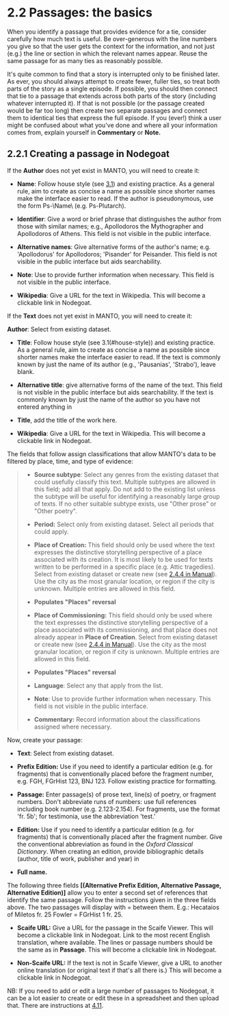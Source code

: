 
# 2.2 Passages: the basics 

When you identify a passage that provides evidence for a tie, consider
carefully how much text is useful. Be over-generous with the line
numbers you give so that the user gets the context for the information,
and not just (e.g.) the line or section in which the relevant names
appear. Reuse the same passage for as many ties as reasonably possible.

It's quite common to find that a story is interrupted only to be
finished later. As ever, you should always attempt to create fewer,
fuller ties, so treat both parts of the story as a single episode. If
possible, you should then connect that tie to a passage that extends
across both parts of the story (including whatever interrupted it). If
that is not possible (or the passage created would be far too long) then
create two separate passages and connect them to identical ties that
express the full episode. If you (ever!) think a user might be confused
about what you've done and where all your information comes from,
explain yourself in **Commentary** or
**Note.**

## 2.2.1 Creating a passage in Nodegoat 

If the **Author** does not yet exist in MANTO, you will
need to create it:

* **Name**: Follow house style (see [3.1](3_style_guide.md/#31-house-style)) and existing practice. As a general
 rule, aim to create as concise a name as possible since shorter names
 make the interface easier to read. If the author is pseudonymous, use
 the form Ps-\Name\ (e.g. Ps-Plutarch).

* **Identifier**: Give a word or brief phrase that
 distinguishes the author from those with similar names; e.g.,
 Apollodoros the Mythographer and Apollodoros of Athens. This field is
 not visible in the public interface.

* **Alternative names**: Give alternative forms of the
 author's name; e.g. 'Apollodorus' for Apollodoros; 'Pisander' for
 Peisander. This field is not visible in the public interface but aids
 searchability.

* **Note**: Use to provide further information when
 necessary. This field is not visible in the public interface.

* **Wikipedia**: Give a URL for the text in Wikipedia.
 This will become a clickable link in Nodegoat.

If the **Text** does not yet exist in MANTO, you will need
to create it:

**Author**: Select from existing dataset.

* **Title**: Follow house style (see
3.1(#house-style)) and existing practice. As a general
rule, aim to create as concise a name as possible since shorter names
make the interface easier to read. If the text is commonly known by
just the name of its author (e.g., 'Pausanias', 'Strabo'), leave
blank.

* **Alternative title**: give alternative forms of the
name of the text. This field is not visible in the public interface
but aids searchability. If the text is commonly known by just the name
of the author so you have not entered anything in
* **Title**, add the title of the work here.

* **Wikipedia**: Give a URL for the text in Wikipedia.
This will become a clickable link in Nodegoat.

<span class='red'>
The fields that follow assign classifications that allow MANTO's data to be filtered by place, time, and type of evidence: 
</span>

> * **Source subtype**: Select any genres from the existing
> dataset that could usefully classify this text. Multiple subtypes are
> allowed in this field; add all that apply. Do not add to the existing
> list unless the subtype will be useful for identifying a reasonably
> large group of texts. If no other suitable subtype exists, use "Other
> prose" or "Other poetry".
> 
> * **Period:** Select only from existing dataset. Select
> all periods that could apply.
> 
> * **Place of Creation:** This field should only be used
> where the text expresses the distinctive storytelling perspective of a
> place associated with its creation. It is most likely to be used for
> texts written to be performed in a specific place (e.g. Attic
> tragedies). Select from existing dataset or create new (see [2.4.4 in Manual](2_practices.md/#244-creating-places-and-landmarks)).
> Use the city as the most granular location, or region if the city is
> unknown. Multiple entries are allowed in this field.
> 
> * **Populates "Places" reversal**
> 
> * **Place of Commissioning:** This field should only be
> used where the text expresses the distinctive storytelling perspective
> of a place associated with its commissioning, and that place does not
> already appear in **Place of Creation**. Select from
> existing dataset or create new (see [2.4.4 in Manual](2_practices.md/#244-creating-places-and-landmarks)).
> Use the city as the most granular location, or region if city is
> unknown. Multiple entries are allowed in this field.
> 
> * **Populates "Places" reversal**
> 
> * **Language**: Select any that apply from the list.
> 
> * **Note**: Use to provide further information when
> necessary. This field is not visible in the public interface.
> 
> * **Commentary:** Record information about the
> classifications assigned where necessary.

Now, create your passage:

* **Text**: Select from existing dataset.

* **Prefix Edition:** Use if you need to identify a
particular edition (e.g. for fragments) that is conventionally placed
before the fragment number, e.g. FGH, FGrHist 123, BNJ 123. Follow
existing practice for formatting.

* **Passage:** Enter passage(s) of prose text, line(s) of
poetry, or fragment numbers. Don't abbreviate runs of numbers: use
full references including book number (e.g. 2.123-2.154). For
fragments, use the format 'fr. 5b'; for testimonia, use the
abbreviation 'test.'

* **Edition:** Use if you need to identify a particular
edition (e.g. for fragments) that is conventionally placed after the
fragment number. Give the conventional abbreviation as found in the
*Oxford Classical Dictionary*. When creating an edition, provide
bibliographic details (author, title of work, publisher and year) in
* **Full name.**

The following three fields **[(Alternative Prefix Edition, Alternative
Passage, Alternative Edition)]** allow you to enter a
second set of references that identify the same passage. Follow the
instructions given in the three fields above. The two passages will
display with = between them. E.g.: Hecataios of Miletos fr. 25 Fowler
= FGrHist 1 fr. 25.

* **Scaife URL:** Give a URL for the passage in the Scaife
Viewer. This will become a clickable link in Nodegoat. Link to the
most recent English translation, where available. The lines or passage
numbers should be the same as in **Passage**. This will
become a clickable link in Nodegoat.

* **Non-Scaife URL:** If the text is not in Scaife Viewer,
give a URL to another online translation (or original text if that's
all there is.) This will become a clickable link in Nodegoat.

NB: If you need to add or edit a large number of passages to Nodegoat,
it can be a lot easier to create or edit these in a spreadsheet and
then upload that. There are instructions at
[4.11](4_issues.md/#411-uploading-data-using-a-spreadsheet).
